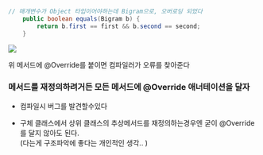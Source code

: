 ```java
// 매개변수가 Object 타입이어야하는데 Bigram으로, 오버로딩 되었다
    public boolean equals(Bigram b) {
        return b.first == first && b.second == second;
    }
```



![](https://velog.velcdn.com/images/rodlsdyd/post/d2dfa102-1fd2-47b3-a6d9-882480bd88e7/image.png)

위 메서드에 @Override를 붙이면 컴파일러가 오류를 찾아준다


### 메서드를 재정의하려거든 모든 메서드에 @Override 애너테이션을 달자

- 컴파일시 버그를 발견할수있다

- 구체 클래스에서 상위 클래스의 추상메서드를 재정의하는경우엔 굳이 @Override를 달지 않아도 된다.    
(다는게 구조파악에 좋다는 개인적인 생각.. )
